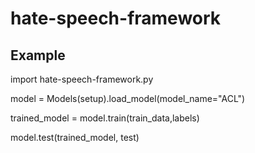 # hate-speech-framework

## Example

import hate-speech-framework.py

model = Models(setup).load_model(model_name="ACL")

trained_model = model.train(train_data,labels)

model.test(trained_model, test)